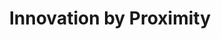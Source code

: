 ---
id: innovation-by-proximity
title: Innovation by Proximity
summary: Innovation by Proximity explores how cutting-edge innovation thrives when
  tech companies, universities, and research hubs collaborate within shared ecosystems.
  From the semiconductor revolution in Taiwan to the agritech transformation in Wageningen,
  this podcast dives into global success stories where physical proximity has fueled
  scientific breakthroughs and technological leaps. Each episode features thought
  leaders, academics, and industry pioneers discussing how geography, infrastructure,
  and institutional partnerships shape the future of innovation.
image: /podcasts/innovation-by-proximity/cover.jpg
language: it
coming: true
categories:
- Technology
type: episodic
visible: true
scheme:
- '#fee3c3'
- '#FFDADA'
- '#BD1616'
- '#420516'
imageset:
- /podcasts/innovation-by-proximity/cover.1000x1000.webp
- /podcasts/innovation-by-proximity/cover.2400x2400.jpeg
- /podcasts/innovation-by-proximity/cover.3000x3000.jpeg
- /podcasts/innovation-by-proximity/cover.1400x1400.jpeg
---